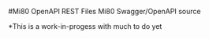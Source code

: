 #Mi80 OpenAPI REST Files
Mi80 Swagger/OpenAPI source

*This is a work-in-progess with much to do yet
